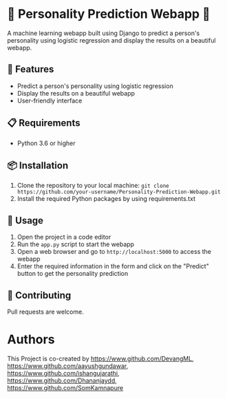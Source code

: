 🧑 Personality Prediction Webapp 🧑
===================================

A machine learning webapp built using Django to predict a person's personality using logistic regression and display the results on a beautiful webapp.

🚀 Features
-----------

*   Predict a person's personality using logistic regression
*   Display the results on a beautiful webapp
*   User-friendly interface

📋 Requirements
---------------

*   Python 3.6 or higher

📦 Installation
---------------

1.  Clone the repository to your local machine: `git clone https://github.com/your-username/Personality-Prediction-Webapp.git`
2.  Install the required Python packages by using requirements.txt

🔧 Usage
--------

1.  Open the project in a code editor
2.  Run the `app.py` script to start the webapp
3.  Open a web browser and go to `http://localhost:5000` to access the webapp
4.  Enter the required information in the form and click on the "Predict" button to get the personality prediction

🤝 Contributing
---------------

Pull requests are welcome.

# Authors

This Project is co-created by https://www.github.com/DevangML, https://www.github.com/aayushgundawar, https://www.github.com/ishangujarathi, https://www.github.com/Dhananjaydd, https://www.github.com/SomKamnapure

